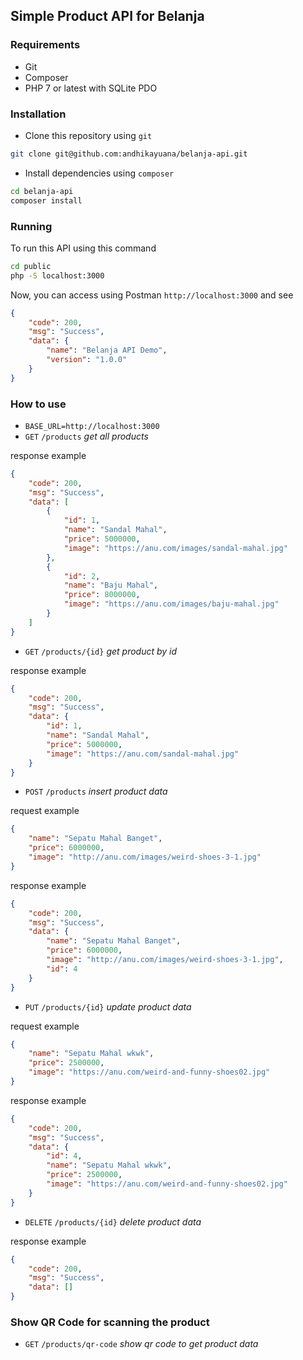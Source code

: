 ## Simple Product API for Belanja

### Requirements

* Git
* Composer
* PHP 7 or latest with SQLite PDO

### Installation

* Clone this repository using `git`

```bash
git clone git@github.com:andhikayuana/belanja-api.git
```

* Install dependencies using `composer`

```bash
cd belanja-api
composer install
```

### Running

To run this API using this command

```bash
cd public
php -S localhost:3000
```

Now, you can access using Postman `http://localhost:3000` and see 

```json
{
    "code": 200,
    "msg": "Success",
    "data": {
        "name": "Belanja API Demo",
        "version": "1.0.0"
    }
}
```

### How to use

* `BASE_URL=http://localhost:3000`
* `GET` `/products` _get all products_

response example

```json
{
    "code": 200,
    "msg": "Success",
    "data": [
        {
            "id": 1,
            "name": "Sandal Mahal",
            "price": 5000000,
            "image": "https://anu.com/images/sandal-mahal.jpg"
        },
        {
            "id": 2,
            "name": "Baju Mahal",
            "price": 8000000,
            "image": "https://anu.com/images/baju-mahal.jpg"
        }
    ]
}
``` 

* `GET` `/products/{id}` _get product by id_

response example

```json
{
    "code": 200,
    "msg": "Success",
    "data": {
        "id": 1,
        "name": "Sandal Mahal",
        "price": 5000000,
        "image": "https://anu.com/sandal-mahal.jpg"
    }
}
```

* `POST` `/products` _insert product data_

request example

```json
{
	"name": "Sepatu Mahal Banget",
	"price": 6000000,
	"image": "http://anu.com/images/weird-shoes-3-1.jpg"
}
```

response example

```json
{
    "code": 200,
    "msg": "Success",
    "data": {
        "name": "Sepatu Mahal Banget",
        "price": 6000000,
        "image": "http://anu.com/images/weird-shoes-3-1.jpg",
        "id": 4
    }
}
```

* `PUT` `/products/{id}` _update product data_

request example

```json
{
	"name": "Sepatu Mahal wkwk",
	"price": 2500000,
	"image": "https://anu.com/weird-and-funny-shoes02.jpg"
}
```

response example

```json
{
    "code": 200,
    "msg": "Success",
    "data": {
        "id": 4,
        "name": "Sepatu Mahal wkwk",
        "price": 2500000,
        "image": "https://anu.com/weird-and-funny-shoes02.jpg"
    }
}
```

* `DELETE` `/products/{id}` _delete product data_

response example

```json
{
    "code": 200,
    "msg": "Success",
    "data": []
}
```

### Show QR Code for scanning the product

* `GET` `/products/qr-code` _show qr code to get product data_